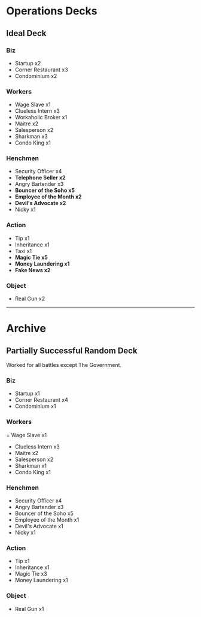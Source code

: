 # Operations Decks

## Ideal Deck

### Biz
- Startup x2
- Corner Restaurant x3
- Condominium x2

### Workers
- Wage Slave x1
- Clueless Intern x3
- Workaholic Broker x1
- Maitre x2
- Salesperson x2
- Sharkman x3
- Condo King x1

### Henchmen
- Security Officer x4
- **Telephone Seller x2**
- Angry Bartender x3
- **Bouncer of the Soho x5**
- **Employee of the Month x2**
- **Devil's Advocate x2**
- Nicky x1

### Action
- Tip x1
- Inheritance x1
- Taxi x1
- **Magic Tie x5**
- **Money Laundering x1**
- **Fake News x2**

### Object
- Real Gun x2

_____


# Archive

## Partially Successful Random Deck
Worked for all battles except The Government.

### Biz
- Startup x1
- Corner Restaurant x4
- Condominium x1

### Workers
= Wage Slave x1
- Clueless Intern x3
- Maitre x2
- Salesperson x2
- Sharkman x1
- Condo King x1

### Henchmen
- Security Officer x4
- Angry Bartender x3
- Bouncer of the Soho x5
- Employee of the Month x1
- Devil's Advocate x1
- Nicky x1

### Action
- Tip x1
- Inheritance x1
- Magic Tie x3
- Money Laundering x1

### Object
- Real Gun x1